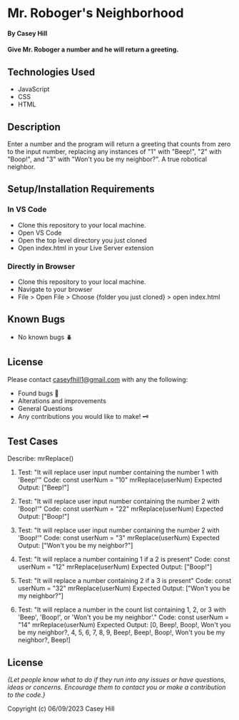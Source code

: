 # Mr. Roboger's Neighborhood

#### By Casey Hill

#### Give Mr. Roboger a number and he will return a greeting.

## Technologies Used

- JavaScript
- CSS
- HTML

## Description

Enter a number and the program will return a greeting that counts from zero to the input number, replacing any instances of "1" with "Beep!", "2" with "Boop!", and "3" with "Won't you be my neighbor?".
A true robotical neighbor.

## Setup/Installation Requirements

### In VS Code

- Clone this repository to your local machine.
- Open VS Code
- Open the top level directory you just cloned
- Open index.html in your Live Server extension

### Directly in Browser

- Clone this repository to your local machine.
- Navigate to your browser
- File > Open File > Choose {folder you just cloned} > open index.html

## Known Bugs

- No known bugs :beetle:

## License

Please contact caseyfhill1@gmail.com with any the following:

- Found bugs :lady_beetle:
- Alterations and improvements
- General Questions
- Any contributions you would like to make! :old_key:

## **Test Cases**

Describe: mrReplace()

1. Test: "It will replace user input number containing the number 1 with 'Beep!'"
   Code:
   const userNum = "10"
   mrReplace(userNum)
   Expected Output: ["Beep!"]

2. Test: "It will replace user input number containing the number 2 with 'Boop!'"
   Code:
   const userNum = "22"
   mrReplace(userNum)
   Expected Output: ["Boop!"]

3. Test: "It will replace user input number containing the number 2 with 'Boop!'"
   Code:
   const userNum = "3"
   mrReplace(userNum)
   Expected Output: ["Won't you be my neighbor?"]

4. Test: "It will replace a number containing 1 if a 2 is present"
   Code:
   const userNum = "12"
   mrReplace(userNum)
   Expected Output: ["Boop!"]

5. Test: "It will replace a number containing 2 if a 3 is present"
   Code:
   const userNum = "32"
   mrReplace(userNum)
   Expected Output: ["Won't you be my neighbor?"]

6. Test: "It will replace a number in the count list containing 1, 2, or 3 with 'Beep', 'Boop!', or 'Won't you be my neighbor'."
   Code:
   const userNum = "14"
   mrReplace(userNum)
   Expected Output: [0, Beep!, Boop!, Won't you be my neighbor?, 4, 5, 6, 7, 8, 9, Beep!, Beep!, Boop!, Won't you be my neighbor?, Beep!]

## License

_{Let people know what to do if they run into any issues or have questions, ideas or concerns. Encourage them to contact you or make a contribution to the code.}_

Copyright (c) 06/09/2023 Casey Hill
